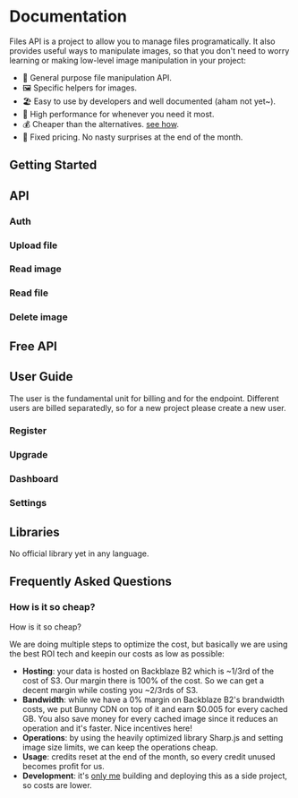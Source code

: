 # Documentation

Files API is a project to allow you to manage files programatically. It also provides useful ways to manipulate images, so that you don't need to worry learning or making low-level image manipulation in your project:

- 📁 General purpose file manipulation API.
- 🖼️ Specific helpers for images.
- 🏖️ Easy to use by developers and well documented (aham not yet~).
- 🚀 High performance for whenever you need it most.
- 💰 Cheaper than the alternatives. [see how](#how-is-it-so-cheap).
- 💸 Fixed pricing. No nasty surprises at the end of the month.

## Getting Started

## API

### Auth

### Upload file

### Read image

### Read file

### Delete image

## Free API

## User Guide

The user is the fundamental unit for billing and for the endpoint. Different users are billed separatedly, so for a new project please create a new user.

### Register

### Upgrade

### Dashboard

### Settings

## Libraries

No official library yet in any language.

## Frequently Asked Questions

### How is it so cheap?



How is it so cheap?

We are doing multiple steps to optimize the cost, but basically we are using the best ROI tech and keepin our costs as low as possible:

- **Hosting**: your data is hosted on Backblaze B2 which is ~1/3rd of the cost of S3. Our margin there is 100% of the cost. So we can get a decent margin while costing you ~2/3rds of S3.
- **Bandwidth**: while we have a 0% margin on Backblaze B2's brandwidth costs, we put Bunny CDN on top of it and earn $0.005 for every cached GB. You also save money for every cached image since it reduces an operation and it's faster. Nice incentives here!
- **Operations**: by using the heavily optimized library Sharp.js and setting image size limits, we can keep the operations cheap.
- **Usage**: credits reset at the end of the month, so every credit unused becomes profit for us.
- **Development**: it's [only me](https://francisco.io/) building and deploying this as a side project, so costs are lower.
